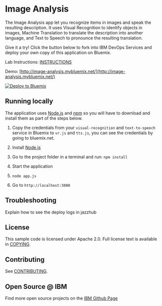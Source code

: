 # Image Analysis

  The Image Analysis app let you recognize items in images and speak the resulting description. It uses Visual Recognition to identify objects in images, Machine Translation to translate the description into another language, and Text to Speech to pronounce the resulting translation.

Give it a try! Click the button below to fork into IBM DevOps Services and deploy your own copy of this application on Bluemix.

Lab Instructions: [INSTRUCTIONS](INSTRUCTIONS.md)

Demo: [http://image-analysis.mybluemix.net/](http://image-analysis.mybluemix.net/)


[![Deploy to Bluemix](https://bluemix.net/deploy/button.png)](https://bluemix.net/deploy?repository=https://github.com/wwatson-developer-cloud/image-analysis)


## Running locally
  The application uses [Node.js](http://nodejs.org/) and [npm](https://www.npmjs.com/) so you will have to download and install them as part of the steps below.

1. Copy the credentials from your `visual-recognition` and `text-to-speech` service in Bluemix to `vr.js` and `tts.js`, you can see the credentials by going to bluemix.net.

2. Install [Node.js](http://nodejs.org/)
3. Go to the project folder in a terminal and run:
    `npm install`
4. Start the application
5.  `node app.js`
6. Go to `http://localhost:3000`


## Troubleshooting

  Explain how to see the deploy logs in jazzhub

## License

  This sample code is licensed under Apache 2.0. Full license text is available in [COPYING](LICENSE).

## Contributing

  See [CONTRIBUTING](CONTRIBUTING.md).

## Open Source @ IBM
  Find more open source projects on the [IBM Github Page](http://ibm.github.io/)

[service_url]: http://www.ibm.com/smarterplanet/us/en/ibmwatson/developercloud/concept-insights.html
[cloud_foundry]: https://github.com/cloudfoundry/cli
[getting_started]: http://www.ibm.com/smarterplanet/us/en/ibmwatson/developercloud/doc/getting_started/
[sign_up]: https://apps.admin.ibmcloud.com/manage/trial/bluemix.html?cm_mmc=WatsonDeveloperCloud-_-LandingSiteGetStarted-_-x-_-CreateAnAccountOnBluemixCLI
